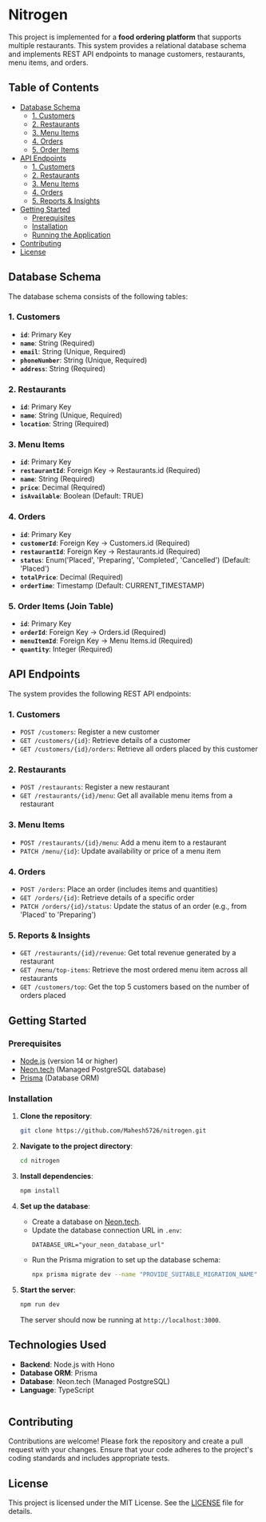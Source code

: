 # Nitrogen

This project is  implemented for a **food ordering platform** that supports multiple restaurants. This system provides a relational database schema and implements REST API endpoints to manage customers, restaurants, menu items, and orders.

## Table of Contents

- [Database Schema](#database-schema)
  - [1. Customers](#1-customers)
  - [2. Restaurants](#2-restaurants)
  - [3. Menu Items](#3-menu-items)
  - [4. Orders](#4-orders)
  - [5. Order Items](#5-order-items-join-table)
- [API Endpoints](#api-endpoints)
  - [1. Customers](#1-customers-1)
  - [2. Restaurants](#2-restaurants-1)
  - [3. Menu Items](#3-menu-items-1)
  - [4. Orders](#4-orders-1)
  - [5. Reports & Insights](#5-reports--insights)
- [Getting Started](#getting-started)
  - [Prerequisites](#prerequisites)
  - [Installation](#installation)
  - [Running the Application](#running-the-application)
- [Contributing](#contributing)
- [License](#license)

## Database Schema

The database schema consists of the following tables:

### 1. Customers

- **`id`**: Primary Key
- **`name`**: String (Required)
- **`email`**: String (Unique, Required)
- **`phoneNumber`**: String (Unique, Required)
- **`address`**: String (Required)

### 2. Restaurants

- **`id`**: Primary Key
- **`name`**: String (Unique, Required)
- **`location`**: String (Required)

### 3. Menu Items

- **`id`**: Primary Key
- **`restaurantId`**: Foreign Key → Restaurants.id (Required)
- **`name`**: String (Required)
- **`price`**: Decimal (Required)
- **`isAvailable`**: Boolean (Default: TRUE)

### 4. Orders

- **`id`**: Primary Key
- **`customerId`**: Foreign Key → Customers.id (Required)
- **`restaurantId`**: Foreign Key → Restaurants.id (Required)
- **`status`**: Enum('Placed', 'Preparing', 'Completed', 'Cancelled') (Default: 'Placed')
- **`totalPrice`**: Decimal (Required)
- **`orderTime`**: Timestamp (Default: CURRENT_TIMESTAMP)

### 5. Order Items (Join Table)

- **`id`**: Primary Key
- **`orderId`**: Foreign Key → Orders.id (Required)
- **`menuItemId`**: Foreign Key → Menu Items.id (Required)
- **`quantity`**: Integer (Required)

## API Endpoints

The system provides the following REST API endpoints:

### 1. Customers

- `POST /customers`: Register a new customer
- `GET /customers/{id}`: Retrieve details of a customer
- `GET /customers/{id}/orders`: Retrieve all orders placed by this customer

### 2. Restaurants

- `POST /restaurants`: Register a new restaurant
- `GET /restaurants/{id}/menu`: Get all available menu items from a restaurant

### 3. Menu Items

- `POST /restaurants/{id}/menu`: Add a menu item to a restaurant
- `PATCH /menu/{id}`: Update availability or price of a menu item

### 4. Orders

- `POST /orders`: Place an order (includes items and quantities)
- `GET /orders/{id}`: Retrieve details of a specific order
- `PATCH /orders/{id}/status`: Update the status of an order (e.g., from 'Placed' to 'Preparing')

### 5. Reports & Insights

- `GET /restaurants/{id}/revenue`: Get total revenue generated by a restaurant
- `GET /menu/top-items`: Retrieve the most ordered menu item across all restaurants
- `GET /customers/top`: Get the top 5 customers based on the number of orders placed

## Getting Started

### Prerequisites
- [Node.js](https://nodejs.org/) (version 14 or higher)
- [Neon.tech](https://neon.tech/) (Managed PostgreSQL database)
- [Prisma](https://www.prisma.io/) (Database ORM)

### Installation

1. **Clone the repository**:
   ```bash
   git clone https://github.com/Mahesh5726/nitrogen.git
   ```

2. **Navigate to the project directory**:
   ```bash
   cd nitrogen
   ```

3. **Install dependencies**:
   ```bash
   npm install
   ```

4. **Set up the database**:
   - Create a database on [Neon.tech](https://neon.tech/).
   - Update the database connection URL in `.env`:
     ```env
     DATABASE_URL="your_neon_database_url"
     ```
   - Run the Prisma migration to set up the database schema:
     ```bash
     npx prisma migrate dev --name "PROVIDE_SUITABLE_MIGRATION_NAME"
     ```

5. **Start the server**:
   ```bash
   npm run dev
   ```
   The server should now be running at `http://localhost:3000`.

## Technologies Used
- **Backend**: Node.js with Hono
- **Database ORM**: Prisma
- **Database**: Neon.tech (Managed PostgreSQL)
- **Language**: TypeScript
   ```

## Contributing

Contributions are welcome! Please fork the repository and create a pull request with your changes. Ensure that your code adheres to the project's coding standards and includes appropriate tests.

## License

This project is licensed under the MIT License. See the [LICENSE](LICENSE.txt) file for details.
